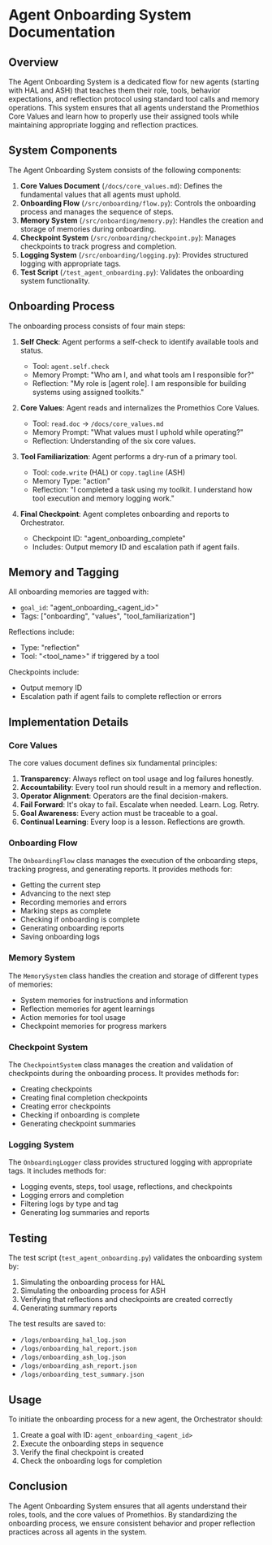 # Agent Onboarding System Documentation

## Overview

The Agent Onboarding System is a dedicated flow for new agents (starting with HAL and ASH) that teaches them their role, tools, behavior expectations, and reflection protocol using standard tool calls and memory operations. This system ensures that all agents understand the Promethios Core Values and learn how to properly use their assigned tools while maintaining appropriate logging and reflection practices.

## System Components

The Agent Onboarding System consists of the following components:

1. **Core Values Document** (`/docs/core_values.md`): Defines the fundamental values that all agents must uphold.
2. **Onboarding Flow** (`/src/onboarding/flow.py`): Controls the onboarding process and manages the sequence of steps.
3. **Memory System** (`/src/onboarding/memory.py`): Handles the creation and storage of memories during onboarding.
4. **Checkpoint System** (`/src/onboarding/checkpoint.py`): Manages checkpoints to track progress and completion.
5. **Logging System** (`/src/onboarding/logging.py`): Provides structured logging with appropriate tags.
6. **Test Script** (`/test_agent_onboarding.py`): Validates the onboarding system functionality.

## Onboarding Process

The onboarding process consists of four main steps:

1. **Self Check**: Agent performs a self-check to identify available tools and status.
   - Tool: `agent.self.check`
   - Memory Prompt: "Who am I, and what tools am I responsible for?"
   - Reflection: "My role is [agent role]. I am responsible for building systems using assigned toolkits."

2. **Core Values**: Agent reads and internalizes the Promethios Core Values.
   - Tool: `read.doc` → `/docs/core_values.md`
   - Memory Prompt: "What values must I uphold while operating?"
   - Reflection: Understanding of the six core values.

3. **Tool Familiarization**: Agent performs a dry-run of a primary tool.
   - Tool: `code.write` (HAL) or `copy.tagline` (ASH)
   - Memory Type: "action"
   - Reflection: "I completed a task using my toolkit. I understand how tool execution and memory logging work."

4. **Final Checkpoint**: Agent completes onboarding and reports to Orchestrator.
   - Checkpoint ID: "agent_onboarding_complete"
   - Includes: Output memory ID and escalation path if agent fails.

## Memory and Tagging

All onboarding memories are tagged with:
- `goal_id`: "agent_onboarding_<agent_id>"
- Tags: ["onboarding", "values", "tool_familiarization"]

Reflections include:
- Type: "reflection"
- Tool: "<tool_name>" if triggered by a tool

Checkpoints include:
- Output memory ID
- Escalation path if agent fails to complete reflection or errors

## Implementation Details

### Core Values

The core values document defines six fundamental principles:
1. **Transparency**: Always reflect on tool usage and log failures honestly.
2. **Accountability**: Every tool run should result in a memory and reflection.
3. **Operator Alignment**: Operators are the final decision-makers.
4. **Fail Forward**: It's okay to fail. Escalate when needed. Learn. Log. Retry.
5. **Goal Awareness**: Every action must be traceable to a goal.
6. **Continual Learning**: Every loop is a lesson. Reflections are growth.

### Onboarding Flow

The `OnboardingFlow` class manages the execution of the onboarding steps, tracking progress, and generating reports. It provides methods for:
- Getting the current step
- Advancing to the next step
- Recording memories and errors
- Marking steps as complete
- Checking if onboarding is complete
- Generating onboarding reports
- Saving onboarding logs

### Memory System

The `MemorySystem` class handles the creation and storage of different types of memories:
- System memories for instructions and information
- Reflection memories for agent learnings
- Action memories for tool usage
- Checkpoint memories for progress markers

### Checkpoint System

The `CheckpointSystem` class manages the creation and validation of checkpoints during the onboarding process. It provides methods for:
- Creating checkpoints
- Creating final completion checkpoints
- Creating error checkpoints
- Checking if onboarding is complete
- Generating checkpoint summaries

### Logging System

The `OnboardingLogger` class provides structured logging with appropriate tags. It includes methods for:
- Logging events, steps, tool usage, reflections, and checkpoints
- Logging errors and completion
- Filtering logs by type and tag
- Generating log summaries and reports

## Testing

The test script (`test_agent_onboarding.py`) validates the onboarding system by:
1. Simulating the onboarding process for HAL
2. Simulating the onboarding process for ASH
3. Verifying that reflections and checkpoints are created correctly
4. Generating summary reports

The test results are saved to:
- `/logs/onboarding_hal_log.json`
- `/logs/onboarding_hal_report.json`
- `/logs/onboarding_ash_log.json`
- `/logs/onboarding_ash_report.json`
- `/logs/onboarding_test_summary.json`

## Usage

To initiate the onboarding process for a new agent, the Orchestrator should:
1. Create a goal with ID: `agent_onboarding_<agent_id>`
2. Execute the onboarding steps in sequence
3. Verify the final checkpoint is created
4. Check the onboarding logs for completion

## Conclusion

The Agent Onboarding System ensures that all agents understand their roles, tools, and the core values of Promethios. By standardizing the onboarding process, we ensure consistent behavior and proper reflection practices across all agents in the system.
